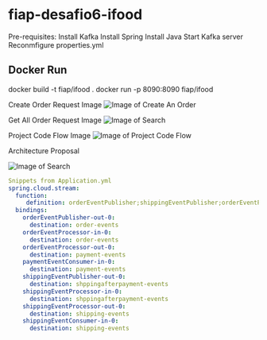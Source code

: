 # fiap-desafio6-ifood

Pre-requisites:
Install Kafka
Install Spring
Install Java
Start Kafka server
Reconmfigure properties.yml


Docker Run
------------------
docker build -t fiap/ifood .
docker run -p 8090:8090 fiap/ifood


Create Order Request Image
![Image of Create An Order](https://github.com/ttiede/fiap-desafio6/tree/main/images/CreateOrder.png)

Get All Order Request Image
![Image of Search](https://github.com/ttiede/fiap-desafio6/tree/main/images/GetAll_Orders.png)

 Project Code Flow Image
![Image of Project Code Flow](https://github.com/ttiede/fiap-desafio6/tree/main/images/Code%20Flow.jpg)


Architecture Proposal

![Image of Search](https://github.com/ttiede/fiap-desafio6/tree/main/images/ifood-arquitetura-proposta.jpg)

```yml
Snippets from Application.yml 
spring.cloud.stream:
  function:
     definition: orderEventPublisher;shippingEventPublisher;orderEventProcessor;shippingEventProcessor;paymentEventConsumer;shippingEventConsumer
  bindings:
    orderEventPublisher-out-0:
      destination: order-events
    orderEventProcessor-in-0:
      destination: order-events
    orderEventProcessor-out-0:
      destination: payment-events
    paymentEventConsumer-in-0:
      destination: payment-events
    shippingEventPublisher-out-0:
      destination: shppingafterpayment-events  
    shippingEventProcessor-in-0:
      destination: shppingafterpayment-events
    shippingEventProcessor-out-0:
      destination: shipping-events
    shippingEventConsumer-in-0:
      destination: shipping-events
```

